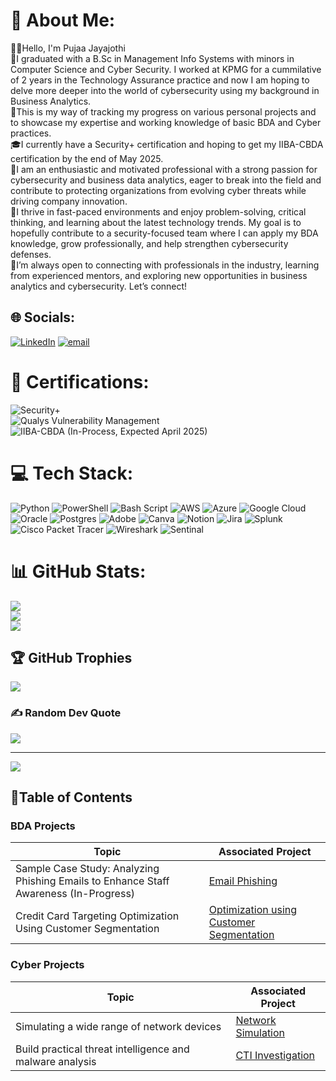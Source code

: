 # 💫 About Me:
👋🏽Hello, I'm Pujaa Jayajothi<br>🏢I graduated with a B.Sc in Management Info Systems with minors in Computer Science and Cyber Security. I worked at KPMG for a cummilative of 2 years in the Technology Assurance practice and now I am hoping to delve more deeper into the world of cybersecurity using my background in Business Analytics. <br>📃This is my way of tracking my progress on various personal projects and to showcase my expertise and working knowledge of basic BDA and Cyber practices.<br>🎓I currently have a Security+ certification and hoping to get my IIBA-CBDA certification by the end of May 2025.<br>🦾I am an enthusiastic and motivated professional with a strong passion for cybersecurity and business data analytics, eager to break into the field and contribute to protecting organizations from evolving cyber threats while driving company innovation. <br>🧠I thrive in fast-paced environments and enjoy problem-solving, critical thinking, and learning about the latest technology trends. My goal is to hopefully contribute to a security-focused team where I can apply my BDA knowledge, grow professionally, and help strengthen cybersecurity defenses.<br>🤝I’m always open to connecting with professionals in the industry, learning from experienced mentors, and exploring new opportunities in business analytics and cybersecurity. Let’s connect!


## 🌐 Socials:
[![LinkedIn](https://img.shields.io/badge/LinkedIn-%230077B5.svg?logo=linkedin&logoColor=white)](https://linkedin.com/in/jpujaa) [![email](https://img.shields.io/badge/Email-D14836?logo=gmail&logoColor=white)](mailto:pujaa.jayajothi@gmail.com) 

# 📃 Certifications:
![Security+](https://img.shields.io/badge/CompTIA-Security%2B-red?style=for-the-badge&logo=comptia) <br> ![Qualys Vulnerability Management](https://img.shields.io/badge/Qualys-Vulnerability%20Management%20Foundation-red?style=for-the-badge&logo=qualys) <br> ![IIBA-CBDA](https://img.shields.io/badge/IIBA%20CBDA-Certified-blue) (In-Process, Expected April 2025)

# 💻 Tech Stack:
![Python](https://img.shields.io/badge/python-3670A0?style=for-the-badge&logo=python&logoColor=ffdd54) ![PowerShell](https://img.shields.io/badge/PowerShell-%235391FE.svg?style=for-the-badge&logo=powershell&logoColor=white) ![Bash Script](https://img.shields.io/badge/bash_script-%23121011.svg?style=for-the-badge&logo=gnu-bash&logoColor=white) ![AWS](https://img.shields.io/badge/AWS-%23FF9900.svg?style=for-the-badge&logo=amazon-aws&logoColor=white) ![Azure](https://img.shields.io/badge/azure-%230072C6.svg?style=for-the-badge&logo=microsoftazure&logoColor=white) ![Google Cloud](https://img.shields.io/badge/GoogleCloud-%234285F4.svg?style=for-the-badge&logo=google-cloud&logoColor=white) ![Oracle](https://img.shields.io/badge/Oracle-F80000?style=for-the-badge&logo=oracle&logoColor=white) ![Postgres](https://img.shields.io/badge/postgres-%23316192.svg?style=for-the-badge&logo=postgresql&logoColor=white) ![Adobe](https://img.shields.io/badge/adobe-%23FF0000.svg?style=for-the-badge&logo=adobe&logoColor=white) ![Canva](https://img.shields.io/badge/Canva-%2300C4CC.svg?style=for-the-badge&logo=Canva&logoColor=white) ![Notion](https://img.shields.io/badge/Notion-%23000000.svg?style=for-the-badge&logo=notion&logoColor=white) ![Jira](https://img.shields.io/badge/jira-%230A0FFF.svg?style=for-the-badge&logo=jira&logoColor=white) ![Splunk](https://img.shields.io/badge/splunk-%23000000.svg?style=for-the-badge&logo=splunk&logoColor=white) ![Cisco Packet Tracer](https://img.shields.io/badge/Cisco-Packet%20Tracer-034A86?style=for-the-badge&logo=cisco&logoColor=white) ![Wireshark](https://img.shields.io/badge/-Wireshark-1679A7?&style=for-the-badge&logo=Wireshark&logoColor=white) ![Sentinal](https://img.shields.io/badge/-Microsoft_Sentinel-0078D4?&style=for-the-badge&logo=Microsoft&logoColor=white)
# 📊 GitHub Stats:
![](https://github-readme-stats.vercel.app/api?username=pjayajothi&theme=dark&hide_border=false&include_all_commits=false&count_private=false)<br/>
![](https://nirzak-streak-stats.vercel.app/?user=pjayajothi&theme=dark&hide_border=false)<br/>
![](https://github-readme-stats.vercel.app/api/top-langs/?username=pjayajothi&theme=dark&hide_border=false&include_all_commits=false&count_private=false&layout=compact)

## 🏆 GitHub Trophies
![](https://github-profile-trophy.vercel.app/?username=pjayajothi&theme=dracula&no-frame=false&no-bg=true&margin-w=4)

### ✍️ Random Dev Quote
![](https://quotes-github-readme.vercel.app/api?type=horizontal&theme=radical)

---
[![](https://visitcount.itsvg.in/api?id=pjayajothi&icon=6&color=4)](https://visitcount.itsvg.in)

## 📑Table of Contents

### BDA Projects
| Topic                                        | Associated Project         |
|-----------------------------------------------|----------------------------|
|Sample Case Study: Analyzing Phishing Emails to Enhance Staff Awareness (In-Progress) | <a href="https://github.com/pjayajothi/Email-Phishing/tree/main">Email Phishing</a>|
|Credit Card Targeting Optimization Using Customer Segmentation | <a href="https://github.com/pjayajothi/Optimization-using-Customer-Segmentation">Optimization using Customer Segmentation</a>


### Cyber Projects
| Topic                                         | Associated Project         |
|-----------------------------------------------|----------------------------|
|Simulating a wide range of network devices | <a href="https://github.com/pjayajothi/Project-1/tree/main">Network Simulation</a>|
|Build practical threat intelligence and malware analysis | <a href="https://github.com/pjayajothi/Project-3/tree/main">CTI Investigation</a>|



